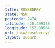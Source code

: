 ```yaml
---
title: ROSEBERRY
state: NSW
postcode: 2474
latitude: -28.499375
longitude: 152.88504
url: /nsw/roseberry/
layout: suburb
---
```

